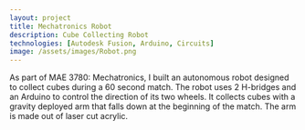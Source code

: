 ```yaml
---
layout: project
title: Mechatronics Robot
description: Cube Collecting Robot
technologies: [Autodesk Fusion, Arduino, Circuits]
image: /assets/images/Robot.png
---
```



As part of MAE 3780: Mechatronics, I built an autonomous robot designed to collect cubes during a 60 second match. The robot uses 2 H-bridges and an Arduino to control the direction of its two wheels. It collects cubes with a gravity deployed arm that falls down at the beginning of the match. The arm is made out of laser cut acrylic. 


